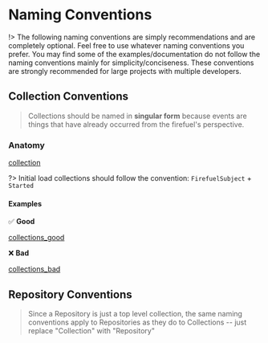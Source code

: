 # Naming Conventions

!> The following naming conventions are simply recommendations and are completely optional. Feel free to use whatever naming conventions you prefer. You may find some of the examples/documentation do not follow the naming conventions mainly for simplicity/conciseness. These conventions are strongly recommended for large projects with multiple developers.

## Collection Conventions

> Collections should be named in **singular form** because events are things that have already occurred from the firefuel's perspective.

### Anatomy

[collection](_snippets/firefuel_naming_conventions/collection_anatomy.md ':include')

?> Initial load collections should follow the convention: `FirefuelSubject` + `Started`

#### Examples

✅ **Good**

[collections_good](_snippets/firefuel_naming_conventions/collection_examples_good.md ':include')

❌ **Bad**

[collections_bad](_snippets/firefuel_naming_conventions/collection_examples_bad.md ':include')

## Repository Conventions

> Since a Repository is just a top level collection, the same naming conventions apply to Repositories as they do to Collections -- just replace "Collection" with "Repository"